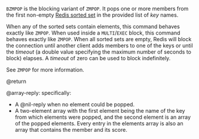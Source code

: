 `BZMPOP` is the blocking variant of `ZMPOP`.
It pops one or more members from the first non-empty [Redis sorted set](/docs/data-types/sorted-sets) in the provided list of _key_ names.

When any of the sorted sets contain elements, this command behaves exactly like `ZMPOP`.
When used inside a `MULTI`/`EXEC` block, this command behaves exactly like `ZMPOP`.
When all sorted sets are empty, Redis will block the connection until another client adds members to one of the keys or until the _timeout_ (a double value specifying the maximum number of seconds to block) elapses.
A _timeout_ of zero can be used to block indefinitely.

See `ZMPOP` for more information.

@return

@array-reply: specifically:

* A @nil-reply when no element could be popped.
* A two-element array with the first element being the name of the key from which elements were popped, and the second element is an array of the popped elements. Every entry in the elements array is also an array that contains the member and its score.

